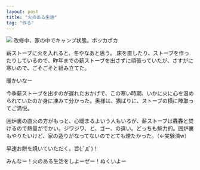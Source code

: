 ```yaml
---
layout: post
title: "火のある生活"
tag: "作る"
---
```

<img src="https://kobapan.com/f/11306512566_03b52a2ffa.jpg">
改修中、家の中でキャンプ状態。ポッカポカ


薪ストーブに火を入れると、冬やなあと思う。
床を直したり、ストーブを作ったりしているので、昨年までの薪ストーブを出さずに頑張っていたが、さすがに寒いので、ごそごそと組み立てた。


暖かいなー


今季薪ストーブを出すのが遅れたおかげで、この寒い時期、いかに火に心を温められていたのか身に凍みて分かった。奥様は、猫ばりに、ストーブの横に陣取ってご満悦。


囲炉裏の直火の方がもっと、心暖まるよいう人もいるが、薪ストーブは轟轟と焚けるので熱量がでかい。ジワジワ、と、ゴー、の違い。どっちも魅力的。囲炉裏もやりたいけど、家の造りがなってないのでとても煙たかった。（←実験済w）


早速お餅を焼いていただく。旨(;ﾟдﾟ)！


みんなー！火のある生活をしよーぜー！ぬくいよー


